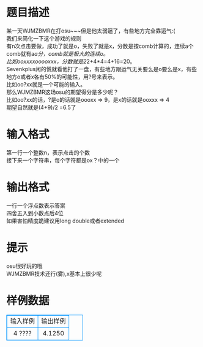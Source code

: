 # 

 
 # 题目描述 
某一天WJMZBMR在打osu~~~但是他太弱逼了，有些地方完全靠运气:(<BR>我们来简化一下这个游戏的规则<BR>有n次点击要做，成功了就是o，失败了就是x，分数是按comb计算的，连续a个comb就有a*a分，comb就是极大的连续o。<BR>比如ooxxxxooooxxx，分数就是2*2+4*4=4+16=20。<BR>Sevenkplus闲的慌就看他打了一盘，有些地方跟运气无关要么是o要么是x，有些地方o或者x各有50%的可能性，用?号来表示。<BR>比如oo?xx就是一个可能的输入。<BR>那么WJMZBMR这场osu的期望得分是多少呢？<BR>比如oo?xx的话，?是o的话就是oooxx&nbsp;=&gt;&nbsp;9，是x的话就是ooxxx&nbsp;=&gt;&nbsp;4<BR>期望自然就是(4+9)/2&nbsp;=6.5了 

 
 # 输入格式 
第一行一个整数n，表示点击的个数<BR>接下来一个字符串，每个字符都是ox？中的一个 

 
 # 输出格式 
一行一个浮点数表示答案<BR>四舍五入到小数点后4位<BR>如果害怕精度跪建议用long&nbsp;double或者extended 

 
 # 提示 
osu很好玩的哦<BR>WJMZBMR技术还行(雾),x基本上很少呢 
# 样例数据
<style>
        table,table tr th, table tr td { border:1px solid #0094ff; }
        table { width: 200px; min-height: 25px; line-height: 25px; text-align: center; border-collapse: collapse;}   
    </style>
<table>
	<tr>
		<td>输入样例</td>
		<td>输出样例</td>
	</tr>
<tr><td>4
????</td><td>4.1250</td></tr></table>
